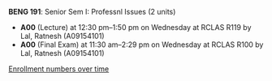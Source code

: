 **BENG 191**: Senior Sem I: Professnl Issues (2 units)

- **A00** (Lecture) at 12:30 pm–1:50 pm on Wednesday at RCLAS R119 by Lal, Ratnesh (A09154101)
- **A00** (Final Exam) at 11:30 am–2:29 pm on Wednesday at RCLAS R100 by Lal, Ratnesh (A09154101)

[Enrollment numbers over time](./BENG191.tsv)
